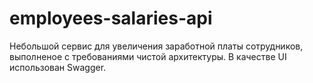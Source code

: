 # employees-salaries-api
Небольшой сервис для увеличения заработной платы сотрудников, выполненое с требованиями чистой архитектуры. В качестве UI использован Swagger.
